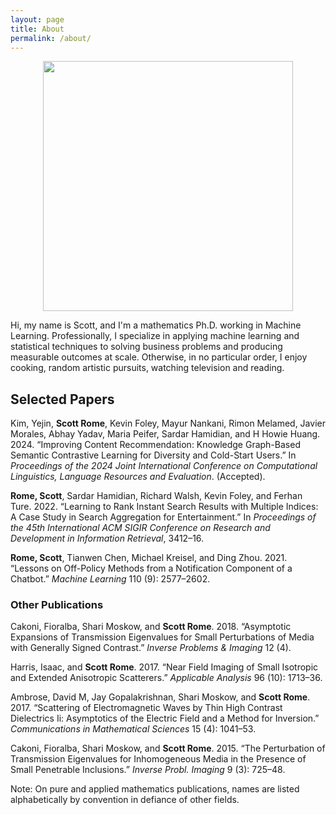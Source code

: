 ```yaml
---
layout: page
title: About
permalink: /about/
---
```


<center><img src="../images/me.jpg" width="400em"></center>

Hi, my name is Scott, and I'm a mathematics Ph.D. working in Machine Learning. Professionally, I specialize in applying machine learning and statistical techniques to solving business problems and producing measurable outcomes at scale. Otherwise, in no particular order, I enjoy cooking, random artistic pursuits, watching television and reading.


## Selected Papers


Kim, Yejin, __Scott Rome__, Kevin Foley, Mayur Nankani, Rimon Melamed,
Javier Morales, Abhay Yadav, Maria Peifer, Sardar Hamidian, and H Howie
Huang. 2024. “Improving Content Recommendation: Knowledge Graph-Based
Semantic Contrastive Learning for Diversity and Cold-Start Users.”
In *Proceedings of the 2024 Joint International Conference on Computational Linguistics, Language Resources and Evaluation*. (Accepted).

__Rome, Scott__, Sardar Hamidian, Richard Walsh, Kevin Foley, and Ferhan
Ture. 2022. “Learning to Rank Instant Search Results with Multiple
Indices: A Case Study in Search Aggregation for Entertainment.” In
*Proceedings of the 45th International ACM SIGIR Conference on Research
and Development in Information Retrieval*, 3412–16.

__Rome, Scott__, Tianwen Chen, Michael Kreisel, and Ding Zhou. 2021.
“Lessons on Off-Policy Methods from a Notification Component of a
Chatbot.” *Machine Learning* 110 (9): 2577–2602.


### Other Publications

Cakoni, Fioralba, Shari Moskow, and __Scott Rome__.  2018. “Asymptotic Expansions of Transmission Eigenvalues for Small
Perturbations of Media with Generally Signed Contrast.” *Inverse
Problems & Imaging* 12 (4).

Harris, Isaac, and __Scott Rome__. 2017. “Near Field Imaging of Small
Isotropic and Extended Anisotropic Scatterers.” *Applicable Analysis* 96
(10): 1713–36.

Ambrose, David M, Jay Gopalakrishnan, Shari Moskow, and __Scott Rome__. 2017. “Scattering of Electromagnetic Waves by Thin High Contrast
Dielectrics Ii: Asymptotics of the Electric Field and a Method for
Inversion.” *Communications in Mathematical Sciences* 15 (4): 1041–53.

Cakoni, Fioralba, Shari Moskow, and __Scott Rome__. 2015. “The Perturbation
of Transmission Eigenvalues for Inhomogeneous Media in the Presence of
Small Penetrable Inclusions.” *Inverse Probl. Imaging* 9 (3): 725–48.

Note: On pure and applied mathematics publications, names are listed alphabetically by convention in defiance of other fields.



